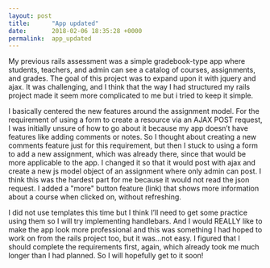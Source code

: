 ```yaml
---
layout: post
title:      "App updated"
date:       2018-02-06 18:35:28 +0000
permalink:  app_updated
---
```



My previous rails assessment was a simple gradebook-type app where students, teachers, and admin can see a catalog of courses, assignments, and grades. The goal of this project was to expand upon it with jquery and ajax. It was challenging, and I think that the way I had structured my rails project made it seem more complicated to me but i tried to keep it simple.

I basically centered the new features around the assignment model. For the requirement of using a form to create a resource via an AJAX POST request, I was initially unsure of how to go about it because my app doesn’t have features like adding comments or notes. So I thought about creating a new comments feature just for this requirement, but then I stuck to using a form to add a new assignment, which was already there, since that would be more applicable to the app. I changed it so that it would post with ajax and create a new js model object of an assignment where only admin can post. I think this was the hardest part for me because it would not read the json request. I added a "more" button feature (link) that shows more information about a course when clicked on, without refreshing. 

I did not use templates this time but I think I’ll need to get some practice using them so I will try implementing handlebars.  And I would REALLY like to make the app look more professional and this was something I had hoped to work on from the rails project too, but it was…not easy. I figured that I should complete the requirements first, again, which already took me much longer than I had planned. So I will hopefully get to it soon!
